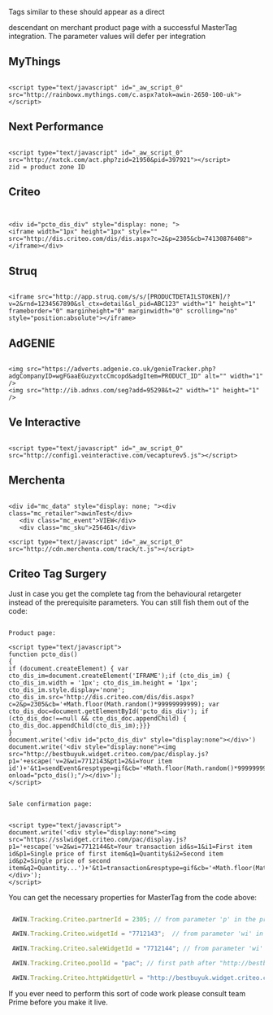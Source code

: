 
Tags similar to these should appear as a direct

<BODY>

descendant on merchant product page with a successful MasterTag
integration. The parameter values will defer per integration

## MyThings


``` html4strict

<script type="text/javascript" id="_aw_script_0" src="http://rainbowx.mythings.com/c.aspx?atok=awin-2650-100-uk"></script>
```


## Next Performance


``` html4strict

<script type="text/javascript" id="_aw_script_0" src="http://nxtck.com/act.php?zid=21950&pid=397921"></script>
zid = product zone ID
```


## Criteo


``` html4strict


<div id="pcto_dis_div" style="display: none; ">
<iframe width="1px" height="1px" style="" src="http://dis.criteo.com/dis/dis.aspx?c=2&p=2305&cb=74130876408"></iframe></div>
```


## Struq


``` html4strict

<iframe src="http://app.struq.com/s/s/[PRODUCTDETAILSTOKEN]/?v=2&rnd=1234567890&sl_ctx=detail&sl_pid=ABC123" width="1" height="1" frameborder="0" marginheight="0" marginwidth="0" scrolling="no" style="position:absolute"></iframe>
```


## AdGENIE


``` html4strict

<img src="https://adverts.adgenie.co.uk/genieTracker.php?adgCompanyID=wgFGaaEGuzyxtcCmcopd&adgItem=PRODUCT_ID" alt="" width="1" />
<img src="http://ib.adnxs.com/seg?add=95298&t=2" width="1" height="1" />
```


## Ve Interactive


``` html4strict

<script type="text/javascript" id="_aw_script_0" src="http://config1.veinteractive.com/vecapturev5.js"></script>
```


## Merchenta


``` html4strict

<div id="mc_data" style="display: none; "><div class="mc_retailer">awinTest</div>
   <div class="mc_event">VIEW</div>
   <div class="mc_sku">256461</div>

<script type="text/javascript" id="_aw_script_0" src="http://cdn.merchenta.com/track/t.js"></script>
```


## Criteo Tag Surgery

Just in case you get the complete tag from the behavioural retargeter
instead of the prerequisite parameters. You can still fish them out of
the code:


``` html4strict

Product page:

<script type="text/javascript">
function pcto_dis()
{
if (document.createElement) { var cto_dis_im=document.createElement('IFRAME');if (cto_dis_im) { cto_dis_im.width = '1px'; cto_dis_im.height = '1px'; cto_dis_im.style.display='none'; cto_dis_im.src='http://dis.criteo.com/dis/dis.aspx?c=2&p=2305&cb='+Math.floor(Math.random()*99999999999); var cto_dis_doc=document.getElementById('pcto_dis_div'); if (cto_dis_doc!==null && cto_dis_doc.appendChild) { cto_dis_doc.appendChild(cto_dis_im);}}}
}
document.write('<div id="pcto_dis_div" style="display:none"></div>')
document.write('<div style="display:none"><img src="http://bestbuyuk.widget.criteo.com/pac/display.js?p1='+escape('v=2&wi=7712143&pt1=2&i=Your item
id')+'&t1=sendEvent&resptype=gif&cb='+Math.floor(Math.random()*99999999999)+'" onload="pcto_dis();"/></div>');
</script>


Sale confirmation page:


<script type="text/javascript">
document.write('<div style="display:none"><img src="https://sslwidget.criteo.com/pac/display.js?p1='+escape('v=2&wi=7712144&t=Your transaction id&s=1&i1=First item id&p1=Single price of first item&q1=Quantity&i2=Second item id&p2=Single price of second item&q2=Quantity...')+'&t1=transaction&resptype=gif&cb='+Math.floor(Math.random()*99999999999)+'"/></div>');
</script>
```



You can get the necessary properties for MasterTag from the code above:


``` javascript

 AWIN.Tracking.Criteo.partnerId = 2305; // from parameter 'p' in the product tag

 AWIN.Tracking.Criteo.widgetId = "7712143";  // from parameter 'wi' in the product tag

 AWIN.Tracking.Criteo.saleWidgetId = "7712144"; // from parameter 'wi' in the sale tag

 AWIN.Tracking.Criteo.poolId = "pac"; // first path after "http://bestbuyuk.widget.criteo.com" in product tag

 AWIN.Tracking.Criteo.httpWidgetUrl = "http://bestbuyuk.widget.criteo.com"; //  cto_dis_im.src value in product tag
```



If you ever need to perform this sort of code work please consult team
Prime before you make it live.